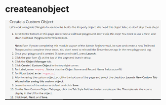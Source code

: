 # createanobject
<img src = "https://github.com/Angeswarig/createanobject/blob/main/creating%20custom%20Object.PNG"/>
